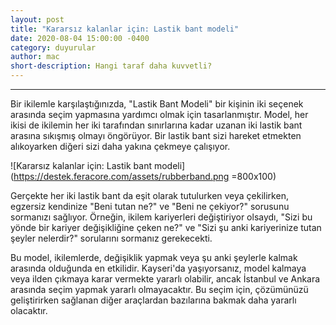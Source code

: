 ```yaml
---
layout: post
title: "Kararsız kalanlar için: Lastik bant modeli"
date: 2020-08-04 15:00:00 -0400
category: duyurular
author: mac
short-description: Hangi taraf daha kuvvetli?
---
```


-----

Bir ikilemle karşılaştığınızda, "Lastik Bant Modeli" bir kişinin iki seçenek arasında seçim yapmasına yardımcı olmak için tasarlanmıştır. Model, her ikisi de ikilemin her iki tarafından sınırlarına kadar uzanan iki lastik bant arasına sıkışmış olmayı öngörüyor. Bir lastik bant sizi hareket etmekten alıkoyarken diğeri sizi daha yakına çekmeye çalışıyor.

![Kararsız kalanlar için: Lastik bant modeli](https://destek.feracore.com/assets/rubberband.png =800x100)

Gerçekte her iki lastik bant da eşit olarak tutulurken veya çekilirken, egzersiz kendinize "Beni tutan ne?" ve "Beni ne çekiyor?" sorusunu sormanızı sağlıyor. Örneğin, ikilem kariyerleri değiştiriyor olsaydı, "Sizi bu yönde bir kariyer değişikliğine çeken ne?" ve "Sizi şu anki kariyerinize tutan şeyler nelerdir?" sorularını sormanız gerekecekti.

Bu model, ikilemlerde, değişiklik yapmak veya şu anki şeylerle kalmak arasında olduğunda en etkilidir. Kayseri'da yaşıyorsanız, model kalmaya veya ilden çıkmaya karar vermekte yararlı olabilir, ancak İstanbul ve Ankara arasında seçim yapmak yararlı olmayacaktır. Bu seçim için, çözümünüzü geliştirirken sağlanan diğer araçlardan bazılarına bakmak daha yararlı olacaktır.
